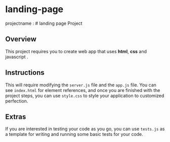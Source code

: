 # landing-page
 projectname : # landing page Project

## Overview
This project requires you to create  web app that uses **html**, **css** and javascript . 


## Instructions
This will require modifying the `server.js` file and the `app.js` file. You can see `index.html` for element references, and once you are finished with the project steps, 
you can use `style.css` to style your application to customized perfection.

## Extras
If you are interested in testing your code as you go, you can use `tests.js` as a template for writing and running some basic tests for your code.

